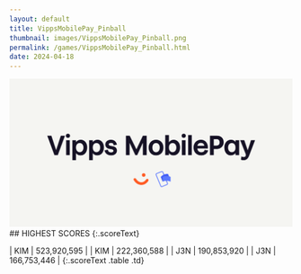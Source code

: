 ```yaml
---
layout: default
title: VippsMobilePay_Pinball
thumbnail: images/VippsMobilePay_Pinball.png
permalink: /games/VippsMobilePay_Pinball.html
date: 2024-04-18
---
```


<img src="../images/VippsMobilePay_Pinball.png" class="gameThumbnail img-fluid mx-auto align-middle">
## HIGHEST SCORES
{:.scoreText}

| KIM | 523,920,595 | 
| KIM | 222,360,588 | 
| J3N | 190,853,920 | 
| J3N | 166,753,446 | 
{:.scoreText .table .td}
